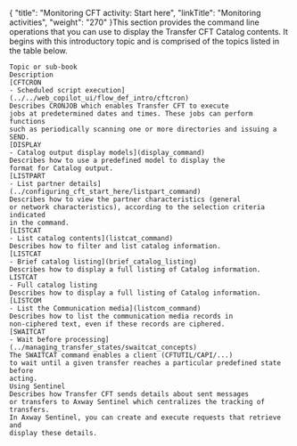 {
    "title": "Monitoring CFT activity:  Start here",
    "linkTitle": "Monitoring activities",
    "weight": "270"
}This section provides the command line operations that you can use to display
the Transfer CFT Catalog contents. It begins with this introductory topic
and is comprised of the topics listed in the table below.

```
Topic or sub-book
Description
[CFTCRON
- Scheduled script execution](../../web_copilot_ui/flow_def_intro/cftcron)
Describes CRONJOB which enables Transfer CFT to execute
jobs at predetermined dates and times. These jobs can perform functions
such as periodically scanning one or more directories and issuing a SEND.
[DISPLAY
- Catalog output display models](display_command)
Describes how to use a predefined model to display the
format for Catalog output.
[LISTPART
- List partner details](../configuring_cft_start_here/listpart_command)
Describes how to view the partner characteristics (general
or network characteristics), according to the selection criteria indicated
in the command.
[LISTCAT
- List catalog contents](listcat_command)
Describes how to filter and list catalog information.
[LISTCAT
- Brief catalog listing](brief_catalog_listing)
Describes how to display a full listing of Catalog information.
LISTCAT
- Full catalog listing
Describes how to display a full listing of Catalog information.
[LISTCOM
- List the Communication media](listcom_command)
Describes how to list the communication media records in
non-ciphered text, even if these records are ciphered.
[SWAITCAT
- Wait before processing](../managing_transfer_states/swaitcat_concepts)
The SWAITCAT command enables a client (CFTUTIL/CAPI/...)
to wait until a given transfer reaches a particular predefined state before
acting.
Using Sentinel
Describes how Transfer CFT sends details about sent messages
or transfers to Axway Sentinel which centralizes the tracking of transfers.
In Axway Sentinel, you can create and execute requests that retrieve and
display these details.
```

 
